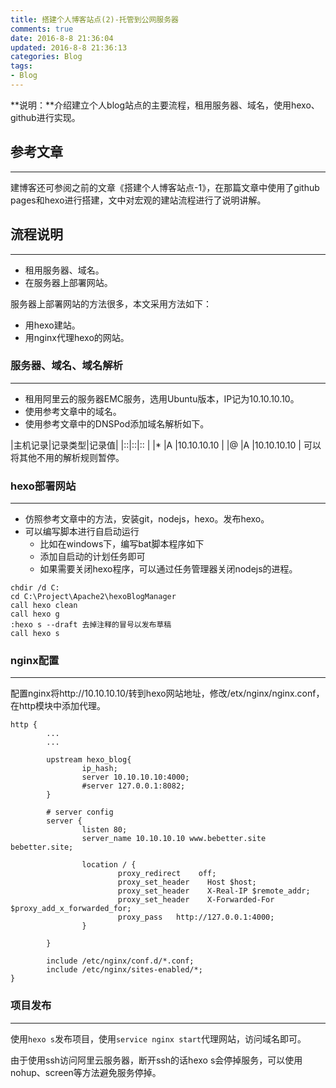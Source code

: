 ```yaml
---
title: 搭建个人博客站点(2)-托管到公网服务器
comments: true
date: 2016-8-8 21:36:04
updated: 2016-8-8 21:36:13
categories: Blog
tags: 
- Blog
---
```

**说明：**介绍建立个人blog站点的主要流程，租用服务器、域名，使用hexo、github进行实现。
<!-- more -->

## 参考文章
***

建博客还可参阅之前的文章《搭建个人博客站点-1》，在那篇文章中使用了github pages和hexo进行搭建，文中对宏观的建站流程进行了说明讲解。

## 流程说明
---  

- 租用服务器、域名。
- 在服务器上部署网站。

服务器上部署网站的方法很多，本文采用方法如下：

- 用hexo建站。
- 用nginx代理hexo的网站。

### 服务器、域名、域名解析
---
- 租用阿里云的服务器EMC服务，选用Ubuntu版本，IP记为10.10.10.10。
- 使用参考文章中的域名。
- 使用参考文章中的DNSPod添加域名解析如下。

|主机记录|记录类型|记录值|
|::|::|::	|
|*	|A	|10.10.10.10	|
|@	|A	|10.10.10.10	|
可以将其他不用的解析规则暂停。

### hexo部署网站
---
* 仿照参考文章中的方法，安装git，nodejs，hexo。发布hexo。
* 可以编写脚本进行自启动运行
	* 比如在windows下，编写bat脚本程序如下
	* 添加自启动的计划任务即可
	* 如果需要关闭hexo程序，可以通过任务管理器关闭nodejs的进程。

```
chdir /d C:
cd C:\Project\Apache2\hexoBlogManager
call hexo clean
call hexo g
:hexo s --draft 去掉注释的冒号以发布草稿
call hexo s
```

### nginx配置
---
配置nginx将http://10.10.10.10/转到hexo网站地址，修改/etx/nginx/nginx.conf，在http模块中添加代理。
```
http {
		...
		...

        upstream hexo_blog{
                ip_hash;
                server 10.10.10.10:4000;
                #server 127.0.0.1:8082;
        }

        # server config
        server {
                listen 80;
                server_name 10.10.10.10 www.bebetter.site bebetter.site;

                location / {
                        proxy_redirect    off;
                        proxy_set_header    Host $host;
                        proxy_set_header    X-Real-IP $remote_addr;
                        proxy_set_header    X-Forwarded-For $proxy_add_x_forwarded_for;
                        proxy_pass   http://127.0.0.1:4000;
                }

        }

        include /etc/nginx/conf.d/*.conf;
        include /etc/nginx/sites-enabled/*;
}

```
### 项目发布
---
使用`hexo s`发布项目，使用`service nginx start`代理网站，访问域名即可。

由于使用ssh访问阿里云服务器，断开ssh的话hexo s会停掉服务，可以使用nohup、screen等方法避免服务停掉。



